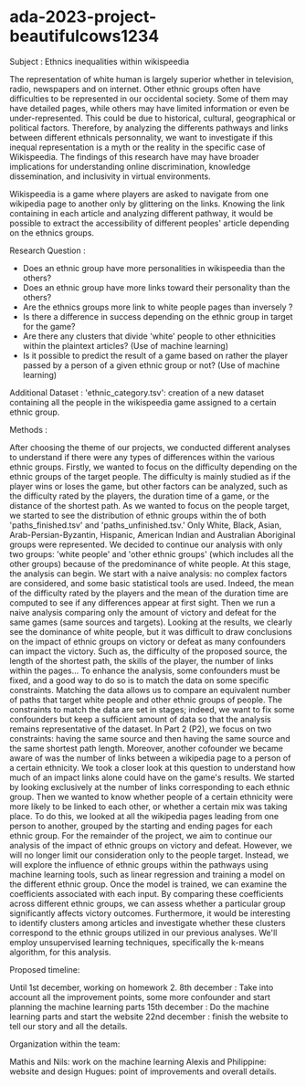 # ada-2023-project-beautifulcows1234

Subject : Ethnics inequalities within wikispeedia

The representation of white human is largely superior whether in television, radio, newspapers and on internet. Other ethnic groups often have difficulties to be represented in our occidental society. Some of them may have detailed pages, while others may have limited information or even be under-represented. This could be due to historical, cultural, geographical or political factors. Therefore, by analyzing the differents pathways and links between different ethnicals personnality, we want to investigate if this inequal representation is a myth or the reality in the specific case of Wikispeedia. The findings of this research have may have broader implications for understanding online discrimination, knowledge dissemination, and inclusivity in virtual environments.

Wikispeedia is a game where players are asked to navigate from one wikipedia page to another only by glittering on the links. Knowing the link containing in each article and analyzing different pathway, it would be possible to extract the accessibility of different peoples' article depending on the ethnics groups.

Research Question :

- Does an ethnic group have more personalities in wikispeedia than the others?
- Does an ethnic group have more links toward their personality than the others?
- Are the ethnics groups more link to white people pages than inversely ?
- Is there a difference in success depending on the ethnic group in target for the game?
- Are there any clusters that divide 'white' people to other ethnicities within the plaintext articles? (Use of machine learning)
- Is it possible to predict the result of a game based on rather the player passed by a person of a given ethnic group or not? (Use of machine learning)

Additional Dataset : 'ethnic_category.tsv': creation of a new dataset containing all the people in the wikispeedia game assigned to a certain ethnic group. 

Methods : 

After choosing the theme of our projects, we conducted different analyses to understand if there were any types of differences within the various ethnic groups.
Firstly, we wanted to focus on the difficulty depending on the ethnic groups of the target people. The difficulty is mainly studied as if the player wins or loses the game, but other factors can be analyzed, such as the difficulty rated by the players, the duration time of a game, or the distance of the shortest path. As we wanted to focus on the people target, we started to see the distribution of ethnic groups within the of both 'paths_finished.tsv' and 'paths_unfinished.tsv.' Only White, Black, Asian, Arab-Persian-Byzantin, Hispanic, American Indian and Australian Aboriginal groups were represented. We decided to continue our analysis with only two groups: 'white people' and 'other ethnic groups' (which includes all the other groups) because of the predominance of white people. At this stage, the analysis can begin.
We start with a naive analysis: no complex factors are considered, and some basic statistical tools are used. Indeed, the mean of the difficulty rated by the players and the mean of the duration time are computed to see if any differences appear at first sight. Then we run a naive analysis comparing only the amount of victory and defeat for the same games (same sources and targets). Looking at the results, we clearly see the dominance of white people, but it was difficult to draw conclusions on the impact of ethnic groups on victory or defeat as many confounders can impact the victory. Such as, the difficulty of the proposed source, the length of the shortest path, the skills of the player, the number of links within the pages...
To enhance the analysis, some confounders must be fixed, and a good way to do so is to match the data on some specific constraints. Matching the data allows us to compare an equivalent number of paths that target white people and other ethnic groups of people. The constraints to match the data are set in stages; indeed, we want to fix some confounders but keep a sufficient amount of data so that the analysis remains representative of the dataset. In Part 2 (P2), we focus on two constraints: having the same source and then having the same source and the same shortest path length.
Moreover, another cofounder we became aware of was the number of links between a wikipedia page to a person of a certain ethnicity. We took a closer look at this question to understand how much of an impact links alone could have on the game's results. We started by looking exclusively at the number of links corresponding to each ethnic group. Then we wanted to know whether people of a certain ethnicity were more likely to be linked to each other, or whether a certain mix was taking place. To do this, we looked at all the wikipedia pages leading from one person to another, grouped by the starting and ending pages for each ethnic group.
For the remainder of the project, we aim to continue our analysis of the impact of ethnic groups on victory and defeat. However, we will no longer limit our consideration only to the people target. Instead, we will explore the influence of ethnic groups within the pathways using machine learning tools, such as linear regression and training a model on the different ethnic group. Once the model is trained, we can examine the coefficients associated with each input. By comparing these coefficients across different ethnic groups, we can assess whether a particular group significantly affects victory outcomes. Furthermore, it would be interesting to identify clusters among articles and investigate whether these clusters correspond to the ethnic groups utilized in our previous analyses. We'll employ unsupervised learning techniques, specifically the k-means algorithm, for this analysis.

Proposed timeline: 

Until 1st december, working on homework 2.
8th december : Take into account all the improvement points, some more confounder and start planning the machine learning parts
15th december : Do the machine learning parts and start the website
22nd december : finish the website to tell our story and all the details. 

Organization within the team: 

Mathis and Nils: work on the machine learning
Alexis and Philippine: website and design 
Hugues: point of improvements and overall details.